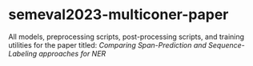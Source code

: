 # semeval2023-multiconer-paper
All models, preprocessing scripts, post-processing scripts, and training utilities for the paper titled: 
_Comparing Span-Prediction and Sequence-Labeling approaches for NER_
